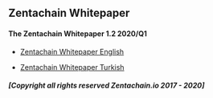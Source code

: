 ## Zentachain Whitepaper

#### The Zentachain Whitepaper 1.2 2020/Q1

* [Zentachain Whitepaper English](https://zentachain.io/documents/Zentachain_Whitepaper.pdf)

* [Zentachain Whitepaper Turkish](https://zentachain.io/documents/ZentachainTurkishWhitepaper.pdf)

##### [Copyright all rights reserved Zentachain.io 2017 - 2020]
